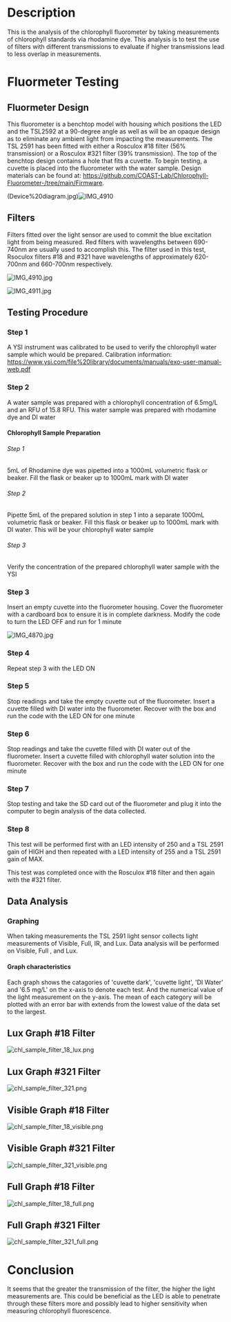 # Description
This is the analysis of the chlorophyll fluorometer by taking measurements 
of chlorophyll standards via rhodamine dye. This analysis is to test the use
of filters with different transmissions to evaluate if higher transmissions lead 
to less overlap in measurements. 

# Fluormeter Testing

## Fluormeter Design 
This fluorometer is a benchtop model with housing which positions the LED and 
the TSL2592 at a 90-degree angle as well as will be an opaque design as to 
eliminate any ambient light from impacting the measurements. The TSL 2591
has been fitted with either a Rosculox #18 filter (56% transmission) or a Rosculox
#321 filter (39% transmission). The top of the benchtop design contains a hole 
that fits a cuvette. To begin testing, a cuvette is placed into the fluorometer with the water
sample. Design materials can be found at:
https://github.com/COAST-Lab/Chlorophyll-Fluorometer-/tree/main/Firmware. 

(Device%20diagram.jpg)![IMG_4910](https://github.com/jessiewynne/Chlorophyll-Fluorometer-/assets/106984291/3fc8de88-f9ec-4222-a57b-2b1ab4abd558)


## Filters
Filters fitted over the light sensor are used to commit the blue excitation light from
being measured. Red filters with wavelengths between 690-740nm are usually used
to accomplish this. The filter used in this test, Rsoculox filters #18 and #321 have 
wavelengths of approximately 620-700nm and 660-700nm respectively. 

![IMG_4910.jpg](IMG_4910.jpg)

![IMG_4911.jpg](IMG_4911.jpg)

## Testing Procedure 

### Step 1
A YSI instrument was calibrated to be used to verify the chlorophyll water sample
which would be prepared. Calibration information: 
https://www.ysi.com/file%20library/documents/manuals/exo-user-manual-web.pdf

### Step 2
A water sample was prepared with a chlorophyll concentration of 6.5mg/L and 
an RFU of 15.8 RFU. This water sample was prepared with rhodamine dye and DI water

#### Chlorophyll Sample Preparation
###### Step 1
5mL of Rhodamine dye was pipetted into a 1000mL volumetric flask or beaker. Fill 
the flask or beaker up to 1000mL mark with DI water
    
###### Step 2
Pipette 5mL of the prepared solution in step 1 into a separate 1000mL volumetric
flask or beaker. Fill this flask or beaker up to 1000mL mark with DI water. This
will be your chlorophyll water sample

###### Step 3
Verify the concentration of the prepared chlorophyll water sample with the YSI

  
### Step 3
Insert an empty cuvette into the fluorometer housing. Cover the fluorometer with a 
cardboard box to ensure it is in complete darkness. Modify the code to turn the LED OFF
and run for 1 minute 

![IMG_4870.jpg](IMG_4870.jpg)

### Step 4
Repeat step 3 with the LED ON 

### Step 5
Stop readings and take the empty cuvette out of the fluorometer. Insert a cuvette 
filled with DI water into the fluorometer. Recover with the box and run the code 
with the LED ON for one minute

### Step 6
Stop readings and take the cuvette filled with DI water out of the fluorometer. 
Insert a cuvette filled with chlorophyll water solution into the fluorometer. 
Recover with the box and run the code with the LED ON for one minute

### Step 7
Stop testing and take the SD card out of the fluorometer and plug it into the 
computer to begin analysis of the data collected. 

### Step 8
This test will be performed first with an LED intensity of 250 and a TSL 2591
gain of HIGH and then repeated with a LED intensity of 255 and a TSL 2591
gain of MAX. 

This test was completed once with the Rosculox #18 filter and then again
with the #321 filter. 


## Data Analysis 

### Graphing 
When taking measurements the TSL 2591 light sensor collects light measurements 
of Visible, Full, IR, and Lux. Data analysis will be performed on Visible, Full
, and Lux. 

#### Graph characteristics
Each graph shows the catagories of 'cuvette dark', 'cuvette light', 'DI Water' 
and '6.5 mg/L' on the x-axis to denote each test. And the numerical value of 
the light measurement on the y-axis. The mean of each category will be plotted
with an error bar with extends from the lowest value of the data set to 
the largest. 

## Lux Graph #18 Filter

![chl_sample_filter_18_lux.png](chl_sample_filter_18_lux.png)

## Lux Graph #321 Filter

![chl_sample_filter_321.png](chl_sample_filter_321.png)

## Visible Graph #18 Filter

![chl_sample_filter_18_visible.png](chl_sample_filter_18_visible.png)

## Visible Graph #321 Filter

![chl_sample_filter_321_visible.png](chl_sample_filter_321_visible.png)

## Full Graph #18 Filter

![chl_sample_filter_18_full.png](chl_sample_filter_18_full.png)

## Full Graph #321 Filter 

![chl_sample_filter_321_full.png](chl_sample_filter_321_full.png)

# Conclusion
It seems that the greater the transmission of the filter, the higher the light measurements
are. This could be beneficial as the LED is able to penetrate through these filters more
and possibly lead to higher sensitivity when measuring chlorophyll fluorescence. 


```python

```
